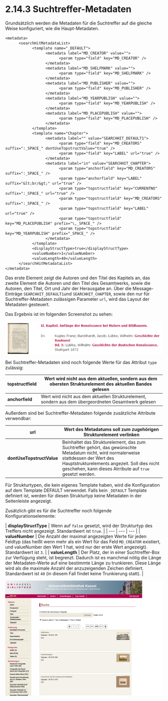 # 2.14.3 Suchtreffer-Metadaten

Grundsätzlich werden die Metadaten für die Suchtreffer auf die gleiche Weise konfiguriert, wie die Haupt-Metadaten.

```markup
<metadata>
      <searchHitMetadataList>
            <template name="_DEFAULT">
                  <metadata label="MD_CREATOR" value="">
                        <param type="field" key="MD_CREATOR" />
                  </metadata>
                  <metadata label="MD_SHELFMARK" value="">
                        <param type="field" key="MD_SHELFMARK" />
                  </metadata>
                  <metadata label="MD_PUBLISHER" value="">
                        <param type="field" key="MD_PUBLISHER" />
                  </metadata>
                  <metadata label="MD_YEARPUBLISH" value="">
                        <param type="field" key="MD_YEARPUBLISH" />
                  </metadata>
                  <metadata label="MD_PLACEPUBLISH" value="">
                        <param type="field" key="MD_PLACEPUBLISH" />
                  </metadata>
            </template>
            <template name="Chapter">
                  <metadata label="" value="SEARCHHIT_DEFAULT1">
                        <param type="field" key="MD_CREATORS" suffix=":_SPACE_" dontUseTopstructValue="true" />
                        <param type="field" key="LABEL" url="true" />
                  </metadata>
                  <metadata label="in" value="SEARCHHIT_CHAPTER">
                        <param type="anchorfield" key="MD_CREATORS" suffix=":_SPACE_" />
                        <param type="anchorfield" key="LABEL" suffix="&lt;br/&gt;" url="true" />
                        <param type="topstructfield" key="CURRENTNO" suffix=":_SPACE_" url="true" />
                        <param type="topstructfield" key="MD_CREATORS" suffix=":_SPACE_" />
                        <param type="topstructfield" key="LABEL" url="true" />
                        <param type="topstructfield" key="MD_PLACEPUBLISH" prefix="\,_SPACE_" />
                        <param type="topstructfield" key="MD_YEARPUBLISH" prefix="_SPACE_" />
                  </metadata>
            </template>
            <displayStructType>true</displayStructType>
            <valueNumber>1</valueNumber>
            <valueLength>40</valueLength>
      </searchHitMetadataList>
</metadata>
```

Das erste Element zeigt die Autoren und den Titel des Kapitels an, das zweite Element die Autoren und den Titel des Gesamtwerks, sowie die Autoren, den Titel, Ort und Jahr der Herausgabe an. Über die Message-Einträge `SEARCHHIT_DEFAULT1`und `SEARCHHIT_CHAPTER`, sowie den nur für Suchtreffer-Metadaten zulässigen Parameter `url`, wird das Layout der Metadaten gesteuert.

Das Ergebnis ist im folgenden Screenshot zu sehen:

![](../../.gitbook/assets/suchtreffer-meta.png)

Bei Suchtreffer-Metadaten sind noch folgende Werte für das Attribut `type` zulässig:

| **topstructfield** | Wert wird nicht aus dem aktuellen, sondern aus dem obersten Strukturelement des aktuellen Bandes gelesen |
| --- | --- |
| **anchorfield** | Wert wird nicht aus dem aktuellen Strukturelement, sondern aus dem übergeordneten Gesamtwerk gelesen |

Außerdem sind bei Suchtreffer-Metadaten folgende zusätzliche Attribute verwendbar:

| **url** | Wert des Metadatums soll zum zugehörigen Strukturelement verlinken |
| --- | --- |
| **dontUseTopstructValue** | Beinhaltet das Strukturelement, das zum Suchtreffer gehört, das gewünschte Metadatum nicht, wird normalerweise stattdessen der Wert des Hauptstrukturelements angezeit. Soll dies nicht geschehen, kann dieses Atrribute auf `true` gesetzt werden. |

Für Strukturtypen, die kein eigenes Template haben, wird die Konfiguration auf dem Template DEFAULT verwendet. Falls kein `_DEFAULT` Template definiert ist, werden für diesen Strukturtyp keine Metadaten in der Seitenleiste angezeigt.

Zusätzlich gibt es für die Suchtreffer noch folgende Konfigurationselemente:

| **displayStructType** | Wenn auf `false` gesetzt, wird der Strukturtyp des Treffers nicht angezeigt. Standardwert ist `true`. |
| --- | --- | --- |
| **valueNumber** | Die Anzahl der maximal angezeigten Werte für jeden Feldtyp \(das heißt wenn mehr als ein Wert für das Feld `MD_CREATOR` existiert, und valueNumber den Wert 1 hat, wird nur der erste Wert angezeigt\). Standardwert ist `3`. |
| **valueLength** | Der Platz, der in einer Suchtreffer-Box zur Verfügung steht, ist begrenzt. Dadurch ist es manchmal nötig die Länge der Metadaten-Werte auf eine bestimmte Länge zu trunkieren. Diese Länge wird als die maximale Anzahl der anzuzeigenden Zeichen definiert. Standardwert ist `40` \(in diesem Fall findet keine Trunkierung statt\). |

![](../../.gitbook/assets/suchtreffer-meta-2.png)

